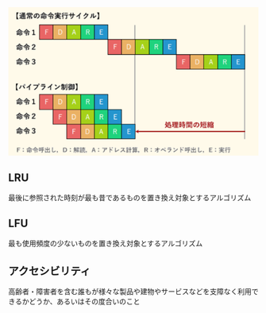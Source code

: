 
![picture 1](../../images/b3eeec61be0eafd8ba1562002dde7ac3e5ecb2c1b8188dddda798ad869e61a1c.png)


## LRU
最後に参照された時刻が最も昔であるものを置き換え対象とするアルゴリズム


## LFU
最も使用頻度の少ないものを置き換え対象とするアルゴリズム


## アクセシビリティ
高齢者・障害者を含む誰もが様々な製品や建物やサービスなどを支障なく利用できるかどうか、あるいはその度合いのこと

